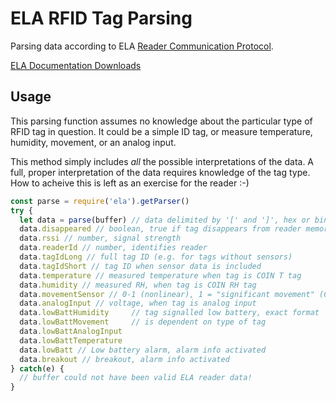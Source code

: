 # ELA RFID Tag Parsing

Parsing data according to ELA
[Reader Communication Protocol](http://www.rfid-ela.eu/Local/ela/files/556/DS_Soft_MCHD_rev_I_UK.pdf).

[ELA Documentation Downloads](http://www.rfid-ela.eu/download.html)

## Usage

This parsing function assumes no knowledge about the particular type of RFID tag
in question. It could be a simple ID tag, or measure temperature, humidity,
movement, or an analog input.

This method simply includes *all* the possible interpretations of the data.  A
full, proper interpretation of the data requires knowledge of the tag type. How
to acheive this is left as an exercise for the reader :-)

```js
const parse = require('ela').getParser()
try {
  let data = parse(buffer) // data delimited by '[' and ']', hex or binary mode
  data.disappeared // boolean, true if tag disappears from reader memory
  data.rssi // number, signal strength
  data.readerId // number, identifies reader
  data.tagIdLong // full tag ID (e.g. for tags without sensors)
  data.tagIdShort // tag ID when sensor data is included
  data.temperature // measured temperature when tag is COIN T tag
  data.humidity // measured RH, when tag is COIN RH tag
  data.movementSensor // 0-1 (nonlinear), 1 = "significant movement" (COIN MV)
  data.analogInput // voltage, when tag is analog input
  data.lowBattHumidity     // tag signalled low battery, exact format
  data.lowBattMovement     // is dependent on type of tag
  data.lowBattAnalogInput
  data.lowBattTemperature
  data.lowBatt // Low battery alarm, alarm info activated
  data.breakout // breakout, alarm info activated
} catch(e) {
  // buffer could not have been valid ELA reader data!
}
```
